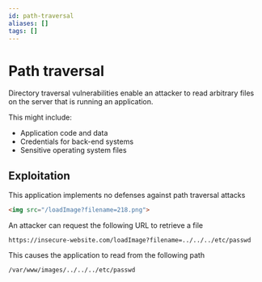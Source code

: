 ```yaml
---
id: path-traversal
aliases: []
tags: []
---
```


# Path traversal

Directory traversal vulnerabilities enable an attacker to read arbitrary files
on the server that is running an application.

This might include:
- Application code and data
- Credentials for back-end systems
- Sensitive operating system files

## Exploitation

This application implements no defenses against path traversal attacks
```html
<img src="/loadImage?filename=218.png">
```

An attacker can request the following URL to retrieve a file
```http
https://insecure-website.com/loadImage?filename=../../../etc/passwd
```

This causes the application to read from the following path
```
/var/www/images/../../../etc/passwd
```
